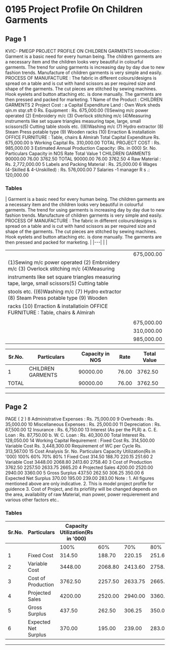 # 0195 Project Profile On Children Garments

## Page 1

KVIC- PMEGP PROJECT PROFILE ON CHILDREN GARMENTS Introduction : Garment is a basic need for every human being. The children garments are a necessary item and the children looks very beautiful in colourful garments. The trend for using garments is increasing day by day due to new fashion trends. Manufacture of children garments is very simple and easily. PROCESS OF MANUFACTURE : The fabric in different colours/designs is spread on a table and is cut with hand scissors as per required size and shape of the garments. The cut pieces are stitched by sewing machines. Hook eyelets and button attaching etc. is done manually. The garments are then pressed and packed for marketing. 1 Name of the Product : CHILDREN GARMENTS 2 Project Cost : a Capital Expenditure Land : Own Work sheds qin.m stqr.sft 0 Rs. Equipment : Rs. 675,000.00 (1)Sewing m/c power operated (2) Embroidery m/c (3) Overlock stitching m/c (4)Measuring instruments like set square triangles measuring tape, large, small scissors(5) Cutting table stools etc. ((6)Washing m/c (7) Hydro extractor (8) Steam Press potable type (9) Wooden racks (10) Erraction & installatioin OFFICE FURNITURE : Table, chairs & Almirah Total Capital Expenditure Rs. 675,000.00 b Working Capital Rs. 310,000.00 TOTAL PROJECT COST : Rs. 985,000.00 3 Estimated Annual Production Capacity: (Rs. in 000) Sr. No. Particulars Capacity in NOS Rate Total Value 1 CHILDREN GARMENTS 90000.00 76.00 3762.50 TOTAL 90000.00 76.00 3762.50 4 Raw Material : Rs. 2,772,000.00 5 Labels and Packing Material : Rs. 25,000.00 6 Wages (4-Skilled & 4-Unskilled) : Rs. 576,000.00 7 Salaries -1 manager R s .: 120,000.00

### Tables

| Garment is a basic need for every human being. The children garments are a necessary item and the children looks very
beautiful in colourful garments. The trend for using garments is increasing day by day due to new fashion trends.
Manufacture of children garments is very simple and easily. PROCESS OF MANUFACTURE : The fabric in different
colours/designs is spread on a table and is cut with hand scissors as per required size and shape of the garments. The cut
pieces are stitched by sewing machines. Hook eyelets and button attaching etc. is done manually. The garments are then
pressed and packed for marketing. |
|---|
|  |

|  |  |
|---|---|
|  | 675,000.00 |
| (1)Sewing m/c power operated (2) Embroidery m/c (3) Overlock stitching m/c (4)Measuring |  |
| instruments like set square triangles measuring tape, large, small scissors(5) Cutting table
stools etc. ((6)Washing m/c (7) Hydro extractor (8) Steam Press potable type (9) Wooden |  |
| racks (10) Erraction & installatioin OFFICE FURNITURE : Table, chairs & Almirah |  |
|  |  |
|  | 675,000.00 |
|  | 310,000.00 |
|  | 985,000.00 |

| Sr.No. | Particulars | Capacity in NOS | Rate | Total Value |
|---|---|---|---|---|
| 1 | CHILDREN GARMENTS | 90000.00 | 76.00 | 3762.50 |
| TOTAL |  | 90000.00 | 76.00 | 3762.50 |

---

## Page 2

PAGE ( 2 ) 8 Administrative Expenses : Rs. 75,000.00 9 Overheads : Rs. 35,000.00 10 Miscellaneous Expenses : Rs. 25,000.00 11 Depreciation : Rs. 67,500.00 12 Insurance : Rs. 6,750.00 13 Interest (As per the PLR) a. C. E. Loan : Rs. 87,750.00 b. W. C. Loan : Rs. 40,300.00 Total Interest Rs. 128,050.00 14 Working Capital Requirement : Fixed Cost Rs. 314,500.00 Variable Cost Rs. 3,448,300.00 Requirement of WC per Cycle Rs. 313,567.00 15 Cost Analysis Sr. No. Particulars Capacity Utilization(Rs in '000) 100% 60% 70% 80% 1 Fixed Cost 314.50 188.70 220.15 251.60 2 Variable Cost 3448.00 2068.80 2413.60 2758.40 3 Cost of Production 3762.50 2257.50 2633.75 2665.20 4 Projected Sales 4200.00 2520.00 2940.00 3360.00 5 Gross Surplus 437.50 262.50 306.25 350.00 6 Expected Net Surplus 370.00 195.00 239.00 283.00 Note : 1. All figures mentioned above are only indicative. 2. This is model project profile for guidence 3. Cost of Project, and its priofility will be changed depends on the area, availability of raw Material, man power, power requierement and various other factors etc..

### Tables

| Sr.No. | Particulars | Capacity Utilization(Rs in '000) |  |  |  |
|---|---|---|---|---|---|
|  |  | 100% | 60% | 70% | 80% |
| 1 | Fixed Cost | 314.50 | 188.70 | 220.15 | 251.60 |
| 2 | Variable Cost | 3448.00 | 2068.80 | 2413.60 | 2758.40 |
| 3 | Cost of Production | 3762.50 | 2257.50 | 2633.75 | 2665.20 |
| 4 | Projected Sales | 4200.00 | 2520.00 | 2940.00 | 3360.00 |
| 5 | Gross Surplus | 437.50 | 262.50 | 306.25 | 350.00 |
| 6 | Expected Net Surplus | 370.00 | 195.00 | 239.00 | 283.00 |

---
